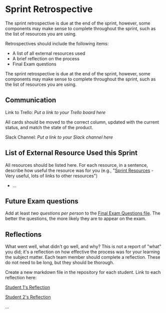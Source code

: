 # Sprint Retrospective

The sprint retrospective is due at the end of the sprint, however, some components may make sense to complete throughout the sprint, such as the list of resources you are using.

Retrospectives should include the following items:

- A list of all external resources used
- A brief reflection on the process
- Final Exam questions

The sprint retrospective is due at the end of the sprint, however, some components may make sense to complete throughout the sprint, such as the list of resources you are using.

## Communication

Link to Trello: *Put a link to your Trello board here*

All cards should be moved to the correct column, updated with the current status, and match the state of the product.

Slack Channel:  *Put a link to your Slack channel here*

## List of External Resource Used this Sprint

All resources should be listed here. For each resource, in a sentence, describe how useful the resource was for you (e.g., "[Sprint Resources](resources.md "Resources for Sprint") - Very useful, lots of links to other resources")

- ...

## Future Exam questions

Add at least *two questions per person* to the [Final Exam Questions file](exam.md "Final Exam Questions file"). The better the questions, the more likely they are to appear on the exam.

## Reflections

What went well, what didn't go well, and why? This is not a report of "what" you did; it's a reflection on how effective the process was for your learning the subject matter. Each team member should complete a reflection. These do not need to be long, but they should be thorough.

Create a new markdown file in the repository for each student. Link to each reflection here:

[Student 1's Reflection](FIXME.md "The markdown file")

[Student 2's Reflection](FIXME.md "Another markdown file")

...
